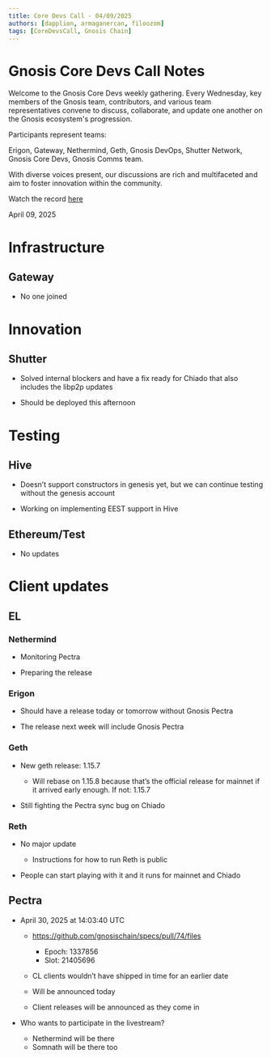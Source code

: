 ```yaml
---
title: Core Devs Call - 04/09/2025
authors: [dapplion, armaganercan, filoozom]
tags: [CoreDevsCall, Gnosis Chain]
---
```


# Gnosis Core Devs Call Notes

Welcome to the Gnosis Core Devs weekly gathering. Every Wednesday, key members of the Gnosis team, contributors, and various team representatives convene to discuss, collaborate, and update one another on the Gnosis ecosystem's progression.

Participants represent teams:

Erigon, Gateway, Nethermind, Geth, Gnosis DevOps, Shutter Network, Gnosis Core Devs, Gnosis Comms team.

With diverse voices present, our discussions are rich and multifaceted and aim to foster innovation within the community.

Watch the record [here](https://youtu.be/y8g2GT8yuw4)

April 09, 2025

# Infrastructure

## Gateway

* No one joined

# Innovation

## Shutter

* Solved internal blockers and have a fix ready for Chiado that also includes the libp2p updates

* Should be deployed this afternoon


# Testing

## Hive

* Doesn’t support constructors in genesis yet, but we can continue testing without the genesis account

* Working on implementing EEST support in Hive


## Ethereum/Test

* No updates

# Client updates
## EL
### Nethermind

* Monitoring Pectra

* Preparing the release

### Erigon

* Should have a release today or tomorrow without Gnosis Pectra

* The release next week will include Gnosis Pectra


### Geth

* New geth release: 1.15.7
  * Will rebase on 1.15.8 because that’s the official release for mainnet if it arrived early enough. If not: 1.15.7

* Still fighting the Pectra sync bug on Chiado


### Reth

* No major update
  * Instructions for how to run Reth is public

* People can start playing with it and it runs for mainnet and Chiado


## Pectra

* April 30, 2025 at 14:03:40 UTC
  * https://github.com/gnosischain/specs/pull/74/files
    * Epoch: 1337856
    * Slot: 21405696

  * CL clients wouldn’t have shipped in time for an earlier date
  * Will be announced today
  * Client releases will be announced as they come in

* Who wants to participate in the livestream?
  * Nethermind will be there
  * Somnath will be there too



